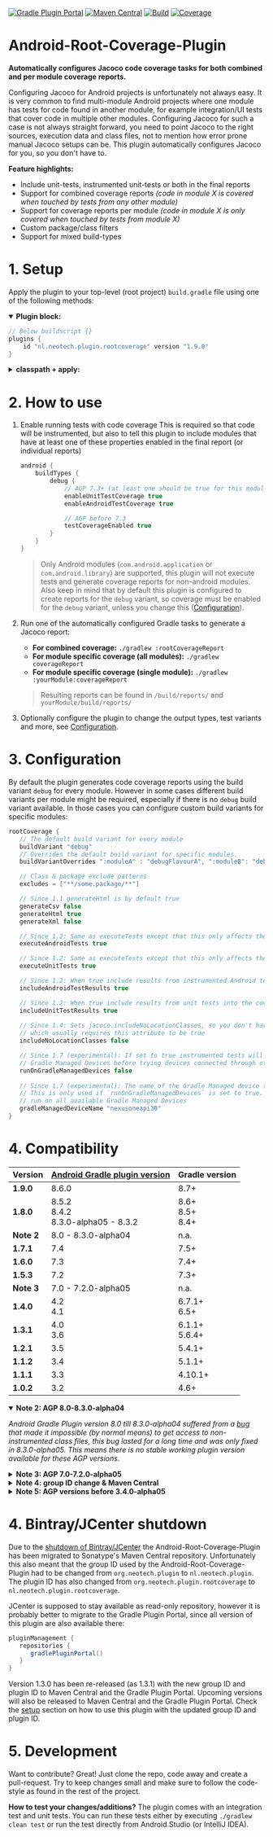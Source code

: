 [![Gradle Plugin Portal](https://img.shields.io/maven-metadata/v/https/plugins.gradle.org/m2/nl.neotech.plugin/android-root-coverage-plugin/maven-metadata.xml.svg?label=Gradle%20Plugin%20Portal)](https://plugins.gradle.org/plugin/nl.neotech.plugin.rootcoverage)
[![Maven Central](https://img.shields.io/maven-central/v/nl.neotech.plugin/android-root-coverage-plugin?label=Maven%20Central)](https://search.maven.org/artifact/nl.neotech.plugin/android-root-coverage-plugin)
[![Build](https://github.com/NeoTech-Software/Android-Root-Coverage-Plugin/actions/workflows/build.yml/badge.svg?branch=master)](https://github.com/NeoTech-Software/Android-Root-Coverage-Plugin/actions/workflows/build.yml)
[![Coverage](https://img.shields.io/codecov/c/gh/NeoTech-Software/Android-Root-Coverage-Plugin/branch/master?token=4I3MXF2WLX)](https://app.codecov.io/gh/NeoTech-Software/Android-Root-Coverage-Plugin/branch/master)

# Android-Root-Coverage-Plugin
**Automatically configures Jacoco code coverage tasks for both combined and per module coverage reports.**

Configuring Jacoco for Android projects is unfortunately not always easy. It is very common to find multi-module Android
projects where one module has tests for code found in another module, for example integration/UI tests that cover code
in multiple other modules. Configuring Jacoco for such a case is not always straight forward, you need to point Jacoco
to the right sources, execution data and class files, not to mention how error prone manual Jacoco setups can be. This
plugin automatically configures Jacoco for you, so you don't have to.

**Feature highlights:**
- Include unit-tests, instrumented unit-tests or both in the final reports
- Support for combined coverage reports *(code in module X is covered when touched by tests from any other module)*
- Support for coverage reports per module *(code in module X is only covered when touched by tests from module X)*
- Custom package/class filters
- Support for mixed build-types

# 1. Setup
Apply the plugin to your top-level (root project) `build.gradle` file using one of the
following methods:

<details open>
  <summary><strong>Plugin block:</strong></summary>

  ```groovy
  // Below buildscript {}
  plugins {
      id "nl.neotech.plugin.rootcoverage" version "1.9.0"
  }
  ```
</details>

<details>
  <summary><strong>classpath + apply:</strong></summary>

   ```groovy
   apply plugin: 'nl.neotech.plugin.rootcoverage'
   
   buildscript {
      dependencies {
         classpath 'nl.neotech.plugin:android-root-coverage-plugin:1.9.0'
      }
   }
   ```
</details>


# 2. How to use

1. Enable running tests with code coverage
   This is required so that code will be instrumented, but also to tell this plugin to include
   modules that have at least one of these properties enabled in the final report (or individual
   reports)

   ```groovy
   android {
       buildTypes {
           debug {
               // AGP 7.3+ (at least one should be true for this module to be included in the reporting)
               enableUnitTestCoverage true
               enableAndroidTestCoverage true
   
               // AGP before 7.3
               testCoverageEnabled true
           }
       }
   }
   ```

   > Only Android modules (`com.android.application` or `com.android.library`) are supported, this plugin will not execute
   tests and generate coverage reports for non-android modules. Also keep in mind that by default
   this plugin is configured to create reports for the `debug` variant, so coverage must be
   enabled for the `debug` variant, unless you change this ([Configuration](#3-configuration)).

2. Run one of the automatically configured Gradle tasks to generate a Jacoco report:
   - **For combined coverage:** `./gradlew :rootCoverageReport`
   - **For module specific coverage (all modules):** `./gradlew coverageReport`
   - **For module specific coverage (single module):** `./gradlew :yourModule:coverageReport`

   > Resulting reports can be found in `/build/reports/` and `yourModule/build/reports/`

3. Optionally configure the plugin to change the output types, test variants and more, see
   [Configuration](#3-configuration).


# 3. Configuration
By default the plugin generates code coverage reports using the build variant `debug` for every
module. However in some cases different build variants per module might be required, especially if
there is no `debug` build variant available. In those cases you can configure custom build variants
for specific modules:

```groovy
rootCoverage {
   // The default build variant for every module
   buildVariant "debug"
   // Overrides the default build variant for specific modules.
   buildVariantOverrides ":moduleA" : "debugFlavourA", ":moduleB": "debugFlavourA"

   // Class & package exclude patterns
   excludes = ["**/some.package/**"]

   // Since 1.1 generateHtml is by default true
   generateCsv false
   generateHtml true
   generateXml false

   // Since 1.2: Same as executeTests except that this only affects the instrumented Android tests
   executeAndroidTests true

   // Since 1.2: Same as executeTests except that this only affects the unit tests
   executeUnitTests true

   // Since 1.2: When true include results from instrumented Android tests into the coverage report
   includeAndroidTestResults true

   // Since 1.2: When true include results from unit tests into the coverage report
   includeUnitTestResults true
   
   // Since 1.4: Sets jacoco.includeNoLocationClasses, so you don't have to. Helpful when using Robolectric
   // which usually requires this attribute to be true
   includeNoLocationClasses false

   // Since 1.7 (experimental): If set to true instrumented tests will be attempt to run on
   // Gradle Managed Devices before trying devices connected through other means (ADB).
   runOnGradleManagedDevices false
   
   // Since 1.7 (experimental): The name of the Gradle Managed device to run instrumented tests on.
   // This is only used if `runOnGradleManagedDevices` is set to true. If not given tests will be
   // run on all available Gradle Managed Devices
   gradleManagedDeviceName "nexusoneapi30"
}
```


# 4. Compatibility
| Version    | [Android Gradle plugin version](https://developer.android.com/studio/releases/gradle-plugin#updating-gradle) | Gradle version         |
|------------|--------------------------------------------------------------------------------------------------------------|------------------------|
| **1.9.0**  | 8.6.0                                                                                                        | 8.7+                   |
| **1.8.0**  | 8.5.2<br/>8.4.2<br/>8.3.0-alpha05 - 8.3.2                                                                    | 8.6+<br/>8.5+<br/>8.4+ |
| **Note 2** | 8.0 - 8.3.0-alpha04                                                                                          | n.a.                   |
| **1.7.1**  | 7.4                                                                                                          | 7.5+                   |
| **1.6.0**  | 7.3                                                                                                          | 7.4+                   |
| **1.5.3**  | 7.2                                                                                                          | 7.3+                   |
| **Note 3** | 7.0 - 7.2.0-alpha05                                                                                          | n.a.                   |
| **1.4.0**  | 4.2<br/>4.1                                                                                                  | 6.7.1+<br/>6.5+        |
| **1.3.1**  | 4.0<br/>3.6                                                                                                  | 6.1.1+<br/>5.6.4+      |
| **1.2.1**  | 3.5                                                                                                          | 5.4.1+                 |
| **1.1.2**  | 3.4                                                                                                          | 5.1.1+                 |
| **1.1.1**  | 3.3                                                                                                          | 4.10.1+                |
| **1.0.2**  | 3.2                                                                                                          | 4.6+                   |

<details open>
  <summary><b>Note 2: AGP 8.0-8.3.0-alpha04</b></summary>
  
  *Android Gradle Plugin version 8.0 till 8.3.0-alpha04 suffered from a [bug](https://issuetracker.google.com/u/0/issues/281266702) that made it impossible (by normal means) to get access to non-instrumented class files, this bug lasted for a long time and was only fixed in 8.3.0-alpha05. This means there is no stable working plugin version available for these AGP versions.*
</details>

<details>
  <summary><b>Note 3: AGP 7.0-7.2.0-alpha05</b></summary>
  
  *Android Gradle Plugin version 7 till 7.2.0-alpha05 suffered from a [bug](https://issuetracker.google.com/issues/195860510) that caused instrumented coverage in Android library modules to fail, this has only been [fixed](https://github.com/NeoTech-Software/Android-Root-Coverage-Plugin/issues/36#issuecomment-977241070) in Android Gradle Plugin 7.2.0-alpha06. This means there is no stable working plugin version available for these AGP versions.*
</details>

<details>
  <summary><b>Note 4: group ID change & Maven Central</b></summary>
  
  *Plugin versions below 1.3.1, such as 1.3.0, are only available on the Gradle Plugin Portal (`maven { url "https://plugins.gradle.org/m2/"}`) and not on Maven Central. These versions use the group ID `org.neotech.plugin` and plugin ID `org.neotech.plugin.rootcoverage`!*
</details>

<details>
  <summary><b>Note 5: AGP versions before 3.4.0-alpha05</b></summary>

  *Android Gradle Plugin versions before `3.4.0-alpha05` are affected by a bug that in certain conditions can cause Jacoco instrumentation to fail in combination with inline kotlin methods shared across modules. For more information see: [issue #109771903](https://issuetracker.google.com/issues/109771903) and [issue #110763361](https://issuetracker.google.com/issues/110763361). If your project is affected by this upgrade to an Android Gradle Plugin version of at least `3.4.0-alpha05`.*
</details>


# 4. Bintray/JCenter shutdown
Due to the [shutdown of Bintray/JCenter](https://jfrog.com/blog/into-the-sunset-bintray-jcenter-gocenter-and-chartcenter/)
the Android-Root-Coverage-Plugin has been migrated to Sonatype's Maven Central repository. Unfortunately this also
meant that the group ID used by the Android-Root-Coverage-Plugin had to be changed from `org.neotech.plugin` to
`nl.neotech.plugin`. The plugin ID has also changed from `org.neotech.plugin.rootcoverage` to `nl.neotech.plugin.rootcoverage`.

 JCenter is supposed to stay available as read-only repository, however it is probably better to migrate to
 the Gradle Plugin Portal, since all version of this plugin are also available there:
```groovy
pluginManagement {
   repositories {
      gradlePluginPortal()
   }
}
```
Version 1.3.0 has been re-released (as 1.3.1) with the new group ID and plugin ID to Maven Central and the
Gradle Plugin Portal. Upcoming versions will also be released to Maven Central and the Gradle Plugin Portal.
Check the [setup](#1-setup) section on how to use this plugin with the updated group ID and plugin ID.


# 5. Development
Want to contribute? Great! Just clone the repo, code away and create a pull-request. Try to keep changes small and make
sure to follow the code-style as found in the rest of the project.

**How to test your changes/additions?**
The plugin comes with an integration test and unit tests. You can run these tests either by executing
`./gradlew clean test` or run the test directly from Android Studio (or IntelliJ IDEA).
